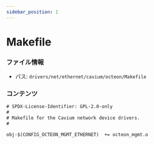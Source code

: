 ```yaml
---
sidebar_position: 1
---
```

# Makefile

### ファイル情報

- パス: `drivers/net/ethernet/cavium/octeon/Makefile`

### コンテンツ

```txt
# SPDX-License-Identifier: GPL-2.0-only
#
# Makefile for the Cavium network device drivers.
#

obj-$(CONFIG_OCTEON_MGMT_ETHERNET)	+= octeon_mgmt.o

```
